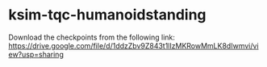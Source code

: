 # ksim-tqc-humanoidstanding

Download the checkpoints from the following link: https://drive.google.com/file/d/1ddzZbv9Z843t1lIzMKRowMmLK8dIwmvi/view?usp=sharing
